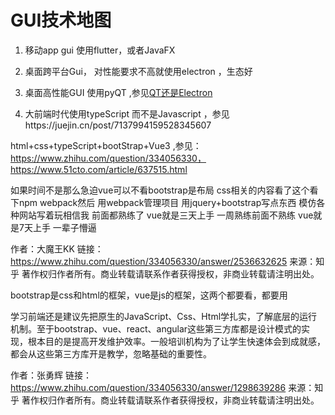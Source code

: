 # GUI技术地图

1. 移动app gui 使用flutter，或者JavaFX

2. 桌面跨平台Gui， 对性能要求不高就使用electron ，生态好

3. 桌面高性能GUI 使用pyQT ,参见[QT还是Electron](https://www.zhihu.com/question/53230344)

4. 大前端时代使用typeScript 而不是Javascript ，参见https://juejin.cn/post/7137994159528345607

html+css+typeScript+bootStrap+Vue3 ,参见：https://www.zhihu.com/question/334056330， https://www.51cto.com/article/637515.html


如果时间不是那么急迫vue可以不看bootstrap是布局 css相关的内容看了这个看下npm  webpack然后 用webpack管理项目 用jquery+bootstrap写点东西 模仿各种网站写着玩相信我 前面都熟练了 vue就是三天上手 一周熟练前面不熟练 vue就是7天上手 一辈子懵逼

作者：大魔王KK
链接：https://www.zhihu.com/question/334056330/answer/2536632625
来源：知乎
著作权归作者所有。商业转载请联系作者获得授权，非商业转载请注明出处。

bootstrap是css和html的框架，vue是js的框架，这两个都要看，都要用

学习前端还是建议先把原生的JavaScript、Css、Html学扎实，了解底层的运行机制。至于bootstrap、vue、react、angular这些第三方库都是设计模式的实现，根本目的是提高开发维护效率。一般培训机构为了让学生快速体会到成就感，都会从这些第三方库开是教学，忽略基础的重要性。

作者：张勇辉
链接：https://www.zhihu.com/question/334056330/answer/1298639286
来源：知乎
著作权归作者所有。商业转载请联系作者获得授权，非商业转载请注明出处。